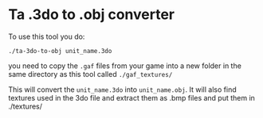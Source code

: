 # Ta .3do to .obj converter

To use this tool you do: 

```
./ta-3do-to-obj unit_name.3do
```

you need to copy the `.gaf` files from your game into a new folder in the same directory as this tool called `./gaf_textures/`

This will convert the `unit_name.3do` into `unit_name.obj`. It will also find textures used in the 3do file and extract them as .bmp files and put them in ./textures/
